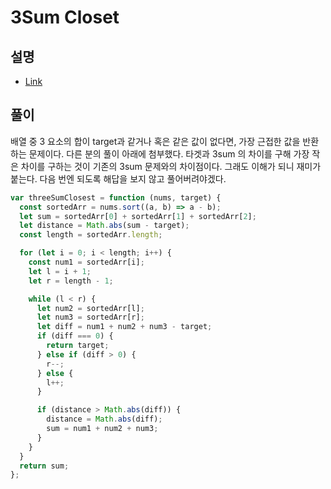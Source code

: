 # 3Sum Closet

## 설명

- [Link](https://leetcode.com/problems/3sum-closest/)

## 풀이

배열 중 3 요소의 합이 target과 같거나 혹은 같은 값이 없다면, 가장 근접한 값을 반환하는 문제이다.
다른 분의 풀이 아래에 첨부했다. 타겟과 3sum 의 차이를 구해 가장 작은 차이를 구하는 것이 기존의 3sum 문제와의 차이점이다.
그래도 이해가 되니 재미가 붙는다. 다음 번엔 되도록 해답을 보지 않고 풀어버려야겠다.

```js
var threeSumClosest = function (nums, target) {
  const sortedArr = nums.sort((a, b) => a - b);
  let sum = sortedArr[0] + sortedArr[1] + sortedArr[2];
  let distance = Math.abs(sum - target);
  const length = sortedArr.length;

  for (let i = 0; i < length; i++) {
    const num1 = sortedArr[i];
    let l = i + 1;
    let r = length - 1;

    while (l < r) {
      let num2 = sortedArr[l];
      let num3 = sortedArr[r];
      let diff = num1 + num2 + num3 - target;
      if (diff === 0) {
        return target;
      } else if (diff > 0) {
        r--;
      } else {
        l++;
      }

      if (distance > Math.abs(diff)) {
        distance = Math.abs(diff);
        sum = num1 + num2 + num3;
      }
    }
  }
  return sum;
};
```

